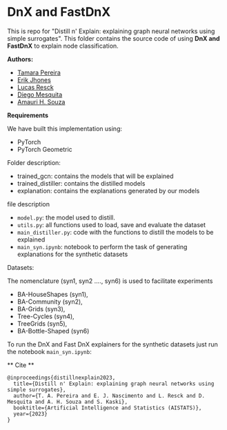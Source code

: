 
# DnX and FastDnX 

This is repo for "Distill n' Explain: explaining graph neural networks using simple surrogates". This folder contains the source code of using **DnX and FastDnX** to explain node classification. 

**Authors:**

* [Tamara Pereira](https://scholar.google.com/citations?hl=pt-BR&user=OwB9En0AAAAJ)
* [Erik Jhones](https://scholar.google.com/citations?user=cg7qxqYAAAAJ&hl=pt-BR)
* [Lucas Resck]()
* [Diego Mesquita](https://twitter.com/wkly_infrmtive)
* [Amauri H. Souza](https://amauriholanda.org/)

**Requirements**

We have built this implementation using:

 * PyTorch 
 * PyTorch Geometric

Folder description:
  * trained_gcn: contains the models that will be explained
  * trained_distiller: contains the distilled models
  * explanation: contains the explanations generated by our models

file description
  * `model.py`: the model used to distill.
  * `utils.py`: all functions used to load, save and evaluate the dataset
  * `main_distiller.py`: code with the functions to distill the models to be explained
  * `main_syn.ipynb`: notebook to perform the task of generating explanations for the synthetic datasets
  
Datasets: 

The nomenclature (syn1, syn2 ...., syn6) is used to facilitate experiments

  * BA-HouseShapes (syn1), 
  * BA-Community (syn2), 
  * BA-Grids (syn3), 
  * Tree-Cycles (syn4), 
  * TreeGrids (syn5), 
  * BA-Bottle-Shaped (syn6) 

To run the DnX and Fast DnX explainers for the synthetic datasets just run the notebook `main_syn.ipynb`:


** Cite **

``` 
@inproceedings{distillnexplain2023,
  title={Distill n' Explain: explaining graph neural networks using simple surrogates},
  author={T. A. Pereira and E. J. Nascimento and L. Resck and D. Mesquita and A. H. Souza and S. Kaski},
  booktitle={Artificial Intelligence and Statistics (AISTATS)},
  year={2023}
}
```
